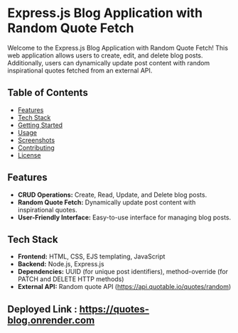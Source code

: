 # Express.js Blog Application with Random Quote Fetch

Welcome to the Express.js Blog Application with Random Quote Fetch! This web application allows users to create, edit, and delete blog posts. Additionally, users can dynamically update post content with random inspirational quotes fetched from an external API.

## Table of Contents
- [Features](#features)
- [Tech Stack](#tech-stack)
- [Getting Started](#getting-started)
- [Usage](#usage)
- [Screenshots](#screenshots)
- [Contributing](#contributing)
- [License](#license)

## Features
- **CRUD Operations:** Create, Read, Update, and Delete blog posts.
- **Random Quote Fetch:** Dynamically update post content with inspirational quotes.
- **User-Friendly Interface:** Easy-to-use interface for managing blog posts.

## Tech Stack
- **Frontend:** HTML, CSS, EJS templating, JavaScript
- **Backend:** Node.js, Express.js
- **Dependencies:** UUID (for unique post identifiers), method-override (for PATCH and DELETE HTTP methods)
- **External API:** Random quote API (https://api.quotable.io/quotes/random)

## Deployed Link : https://quotes-blog.onrender.com
